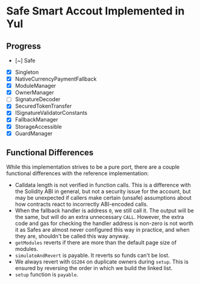 # Safe Smart Accout Implemented in Yul

## Progress

- [~] Safe
- [x] Singleton
- [x] NativeCurrencyPaymentFallback
- [x] ModuleManager
- [x] OwnerManager
- [ ] SignatureDecoder
- [x] SecuredTokenTransfer
- [x] ISignatureValidatorConstants
- [x] FallbackManager
- [x] StorageAccessible
- [x] GuardManager

## Functional Differences

While this implementation strives to be a pure port, there are a couple
functional differences with the reference implementation:

- Calldata length is not verified in function calls. This is a difference with
  the Solidity ABI in general, but not a security issue for the account, but may
  be unexpected if callers make certain (unsafe) assumptions about how contracts
  react to incorrectly ABI-encoded calls.
- When the fallback handler is address `0`, we still call it. The output will be
  the same, but will do an extra unnecessary `CALL`. However, the extra code and
  gas for checking the handler address is non-zero is not worth it as Safes are
  almost never configured this way in practice, and when they are, shouldn't be
  called this way anyway.
- `getModules` reverts if there are more than the default page size of modules.
- `simulateAndRevert` is payable. It reverts so funds can't be lost.
- We always revert with `GS204` on duplicate owners during `setup`. This is
  ensured by reversing the order in which we build the linked list.
- `setup` function is `payable`.
